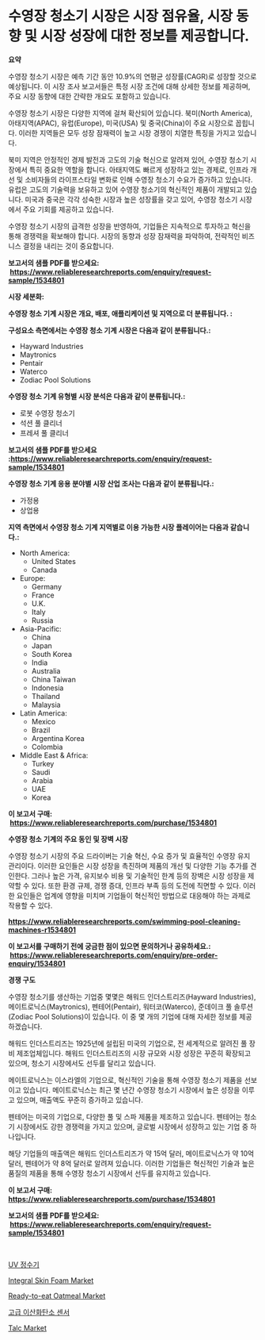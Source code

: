 <p><h1>수영장 청소기 시장은 시장 점유율, 시장 동향 및 시장 성장에 대한 정보를 제공합니다.</h1></p><p><strong>요약</strong></p>
<p><p>수영장 청소기 시장은 예측 기간 동안 10.9%의 연평균 성장률(CAGR)로 성장할 것으로 예상됩니다. 이 시장 조사 보고서들은 특정 시장 조건에 대해 상세한 정보를 제공하며, 주요 시장 동향에 대한 간략한 개요도 포함하고 있습니다.</p><p>수영장 청소기 시장은 다양한 지역에 걸쳐 확산되어 있습니다. 북미(North America), 아태지역(APAC), 유럽(Europe), 미국(USA) 및 중국(China)이 주요 시장으로 꼽힙니다. 이러한 지역들은 모두 성장 잠재력이 높고 시장 경쟁이 치열한 특징을 가지고 있습니다.</p><p>북미 지역은 안정적인 경제 발전과 고도의 기술 혁신으로 알려져 있어, 수영장 청소기 시장에서 특히 중요한 역할을 합니다. 아태지역도 빠르게 성장하고 있는 경제로, 인프라 개선 및 소비자들의 라이프스타일 변화로 인해 수영장 청소기 수요가 증가하고 있습니다. 유럽은 고도의 기술력을 보유하고 있어 수영장 청소기의 혁신적인 제품이 개발되고 있습니다. 미국과 중국은 각각 성숙한 시장과 높은 성장률을 갖고 있어, 수영장 청소기 시장에서 주요 기회를 제공하고 있습니다.</p><p>수영장 청소기 시장의 급격한 성장을 반영하여, 기업들은 지속적으로 투자하고 혁신을 통해 경쟁력을 확보해야 합니다. 시장의 동향과 성장 잠재력을 파악하여, 전략적인 비즈니스 결정을 내리는 것이 중요합니다.</p></p>
<p><strong>보고서의 샘플 PDF를 받으세요: &nbsp;<a href="https://www.reliableresearchreports.com/enquiry/request-sample/1534801">https://www.reliableresearchreports.com/enquiry/request-sample/1534801</a></strong></p>
<p><strong>시장 세분화:</strong></p>
<p><strong> 수영장 청소 기계 시장은 개요, 배포, 애플리케이션 및 지역으로 더 분류됩니다. :</strong></p>
<p><strong>구성요소 측면에서는 수영장 청소 기계 시장은 다음과 같이 분류됩니다.:</strong></p>
<p><ul><li>Hayward Industries</li><li>Maytronics</li><li>Pentair</li><li>Waterco</li><li>Zodiac Pool Solutions</li></ul></p>
<p><strong> 수영장 청소 기계 유형별 시장 분석은 다음과 같이 분류됩니다.:</strong></p>
<p><ul><li>로봇 수영장 청소기</li><li>석션 풀 클리너</li><li>프레셔 풀 클리너</li></ul></p>
<p><strong>보고서의 샘플 PDF를 받으세요 :<a href="https://www.reliableresearchreports.com/enquiry/request-sample/1534801">https://www.reliableresearchreports.com/enquiry/request-sample/1534801</a></strong></p>
<p><strong> 수영장 청소 기계 응용 분야별 시장 산업 조사는 다음과 같이 분류됩니다.:</strong></p>
<p><ul><li>가정용</li><li>상업용</li></ul></p>
<p><strong>지역 측면에서 수영장 청소 기계 지역별로 이용 가능한 시장 플레이어는 다음과 같습니다.:</strong></p>
<p><ul>
    <li>
        North America:
        <ul>
            <li>United States</li>
            <li>Canada</li>
        </ul>
    </li>
    <li>
        Europe:
        <ul>
            <li>Germany</li>
            <li>France</li>
            <li>U.K.</li>
            <li>Italy</li>
            <li>Russia</li>
        </ul>
    </li>
    <li>
        Asia-Pacific:
        <ul>
            <li>China</li>
            <li>Japan</li>
            <li>South Korea</li>
            <li>India</li>
            <li>Australia</li>
            <li>China Taiwan</li>
            <li>Indonesia</li>
            <li>Thailand</li>
            <li>Malaysia</li>
        </ul>
    </li>
    <li>
        Latin America:
        <ul>
            <li>Mexico</li>
            <li>Brazil</li>
            <li>Argentina Korea</li>
            <li>Colombia</li>
        </ul>
    </li>
    <li>
        Middle East & Africa:
        <ul>
            <li>Turkey</li>
            <li>Saudi</li>
            <li>Arabia</li>
            <li>UAE</li>
            <li>Korea</li>
        </ul>
    </li>
    </ul></p>
<p><strong>이 보고서 구매: &nbsp;<a href="https://www.reliableresearchreports.com/purchase/1534801">https://www.reliableresearchreports.com/purchase/1534801</a></strong></p>
<p><strong>수영장 청소 기계의 주요 동인 및 장벽 시장</strong></p>
<p><p>수영장 청소기 시장의 주요 드라이버는 기술 혁신, 수요 증가 및 효율적인 수영장 유지 관리이다. 이러한 요인들은 시장 성장을 촉진하며 제품의 개선 및 다양한 기능 추가를 견인한다. 그러나 높은 가격, 유지보수 비용 및 기술적인 한계 등의 장벽은 시장 성장을 제약할 수 있다. 또한 환경 규제, 경쟁 증대, 인프라 부족 등의 도전에 직면할 수 있다. 이러한 요인들은 업계에 영향을 미치며 기업들이 혁신적인 방법으로 대응해야 하는 과제로 작용할 수 있다.</p></p>
<p><strong><a href="https://www.reliableresearchreports.com/swimming-pool-cleaning-machines-r1534801">https://www.reliableresearchreports.com/swimming-pool-cleaning-machines-r1534801</a></strong></p>
<p><strong>이 보고서를 구매하기 전에 궁금한 점이 있으면 문의하거나 공유하세요.: &nbsp;<a href="https://www.reliableresearchreports.com/enquiry/pre-order-enquiry/1534801">https://www.reliableresearchreports.com/enquiry/pre-order-enquiry/1534801</a></strong></p>
<p><strong>경쟁 구도</strong></p>
<p><p>수영장 청소기를 생산하는 기업중 몇몇은 해워드 인더스트리즈(Hayward Industries), 메이트로닉스(Maytronics), 펜테어(Pentair), 워터코(Waterco), 준데이크 풀 솔루션(Zodiac Pool Solutions)이 있습니다. 이 중 몇 개의 기업에 대해 자세한 정보를 제공하겠습니다.</p><p>해워드 인더스트리즈는 1925년에 설립된 미국의 기업으로, 전 세계적으로 알려진 풀 장비 제조업체입니다. 해워드 인더스트리즈의 시장 규모와 시장 성장은 꾸준히 확장되고 있으며, 청소기 시장에서도 선두를 달리고 있습니다.</p><p>메이트로닉스는 이스라엘의 기업으로, 혁신적인 기술을 통해 수영장 청소기 제품을 선보이고 있습니다. 메이트로닉스는 최근 몇 년간 수영장 청소기 시장에서 높은 성장을 이루고 있으며, 매출액도 꾸준히 증가하고 있습니다.</p><p>펜테어는 미국의 기업으로, 다양한 풀 및 스파 제품을 제조하고 있습니다. 펜테어는 청소기 시장에서도 강한 경쟁력을 가지고 있으며, 글로벌 시장에서 성장하고 있는 기업 중 하나입니다.</p><p>해당 기업들의 매출액은 해워드 인더스트리즈가 약 15억 달러, 메이트로닉스가 약 10억 달러, 펜테어가 약 8억 달러로 알려져 있습니다. 이러한 기업들은 혁신적인 기술과 높은 품질의 제품을 통해 수영장 청소기 시장에서 선두를 유지하고 있습니다.</p></p>
<p><strong>이 보고서 구매: &nbsp; <a href="https://www.reliableresearchreports.com/purchase/1534801">https://www.reliableresearchreports.com/purchase/1534801</a></strong></p>
<p><strong>보고서의 샘플 PDF를 받으세요: &nbsp;<a href="https://www.reliableresearchreports.com/enquiry/request-sample/1534801">https://www.reliableresearchreports.com/enquiry/request-sample/1534801</a></strong><strong></strong></p>
<p>&nbsp;</p>
<p><p><a href="https://github.com/vss5505pa7z1p/Market-Research-Report-List-1/blob/main/268749518311.md">UV 정수기</a></p><p><a href="https://silk-columnist-571.notion.site/Integral-Skin-Foam-Market-Research-Report-Unlocks-Analysis-on-the-Market-Financial-Status-Market-Si-b5d622012ce2413aa4c156a256f58c3f">Integral Skin Foam Market</a></p><p><a href="https://github.com/wwwkeltoum/Market-Research-Report-List-2/blob/main/ready-to-eat-oatmeal-market.md">Ready-to-eat Oatmeal Market</a></p><p><a href="https://github.com/FelipeGrrady654556/Market-Research-Report-List-1/blob/main/570790918312.md">고급 이산화탄소 센서</a></p><p><a href="https://issuu.com/reportprime-2/docs/talc-market-size-2030.pptx">Talc Market</a></p></p>